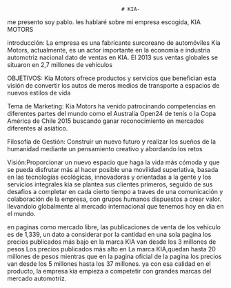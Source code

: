                                          # KIA-
me presento soy pablo. les hablaré sobre mi empresa escogida, KIA MOTORS



introducción:
La empresa es una fabricante surcoreano de automóviles
Kia Motors, actualmente, es un actor importante en la economía e industria automotriz nacional
dato de ventas en KIA. El 2013  sus ventas globales se situaron en 2,7 millones de vehículos




 OBJETIVOS:
 Kia Motors ofrece productos y servicios que benefician esta visión de convertir los autos de meros medios de transporte a espacios de nuevos estilos de vida
 
 
 
 
 Tema de Marketing: 
 Kia Motors ha venido patrocinando competencias en diferentes partes del mundo como el Australia Open24​ de tenis o la Copa América de Chile 2015 buscando ganar reconocimiento en mercados diferentes al asiático.
 
 
 
 
 
Filosofía de Gestión: Construir un nuevo futuro y realizar los sueños de la humanidad mediante un pensamiento creativo y abordando los retos



Visión:Proporcionar un nuevo espacio que haga la vida más cómoda y que se pueda disfrutar más al hacer posible una movilidad superlativa, basada en las tecnologías ecológicas, innovadoras y orientadas a la gente y los servicios integrales
kia se plantea sus clientes primeros, seguido de sus desafios a completar en cada cierto tiempo a traves de una comunicación y colaboración de la empresa, con grupos humanos dispuestos a crear valor. llevandolo globalmente al mercado internacional que tenemos hoy en dia en el mundo.




en paginas como mercado libre, las publicaciones de venta de los vehículo es de 1,339, un dato a considerar por la cantidad en una sola pagina
los precios publicados más bajo en la marca KIA van desde los 3 millones de pesos
Los precios publicados más alto en La marca KIA,quedan hasta 20 millones de pesos
mientras que en la pagina oficial de la pagina los precios van desde los 5 millones hasta los 37 millones.
ya con esa calidad en el producto, la empresa kia empieza a competetir con grandes marcas del mercado automotriz.

